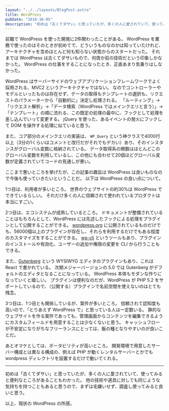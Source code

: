 ```yaml
---
layout: "../../layouts/BlogPost.astro"
title: WordPress
pubDate: "2018-10-05"
description: "初めは「古くてダサい」と思っていたが、多くの人に愛されていて、使ってみると便利なところがあることもわかった。他の技術や道具に対しても同じような気持ちを持つこともあると思うので、まずは毛嫌いせず、調査し使ってみると良いと思う。"
---
```


前職で WordPress を使った開発に2件関わったことがある。
WordPress を業務で使ったのはそのときが初めてで、どういうものなのかは知っていたけれど、アーキテクチャを含めほとんど何も知らない状態からのスタートだった。
それまでは WordPress は古くてダサいもので、何周か前の技術だという印象しかなかった。
WordPress の仕事をすることになったとき、正直あまり気乗りはしなかった。

WordPress はサーバーサイドのウェブアプリケーションフレームワークでよく採用される、MVC2 というアーキテクチャではない。
なのでコントローラーやモデルといったものは存在せず、データの取得もテンプレートの選択も、リクエストのパラメーターから「自動的に」決定し処理される。
「ルーティング」→「リクエスト解析」→「データ検索（WordPress ではメインクエリと言う）」→「テンプレート」の順に流れる、この既定の処理の最中に、フックとして処理を差し込んでいって変更する。
jQuery を使った、あるイベントの発火にフックして DOM を操作する処理に似ていると思う。

また、コア部分のメインクエリの実装は、 `WP_Query` という神クラスで4000行以上（3分の1くらいはコメントと改行だがそれでもデカい）あり、そのインスタンスがグローバル変数に格納されている。
データ取得系の関数はほとんどこのグローバル変数を利用しているし、この他にも合わせて20個ほどグローバル変数が定義されていてコードの見通しが悪い。

ここまで悪いところを挙げたが、この記事の趣旨は WordPress は良いものなので今後も使っていきたいということだ。
以下は WordPress の良い点について。

1つ目は、利用者が多いところ。
世界のウェブサイトの約30%は WordPress でできているらしい。
それだけ多くの人に信頼されて使われているプロダクトは本当にすごい。

2つ目は、エコシステムが成熟しているところ。
ドキュメントが整備されていることはもちろんとして、WordPress には先述したフックによる処理をプラグインとして公開することができる。
[wordpress.org](https://wordpress.org) に公開されているものだけでも、56000個以上のプラグインが存在し、それらを利用するだけでもある程度のカスタマイズをすることができる。
[wp-cli](https://wp-cli.org/) というツールもあり、プラグインのインストールや有効化、ユーザーの追加や権限の変更を CLI から行うこともできる。

また、[Gutenberg](https://github.com/WordPress/gutenberg) という WYSIWYG エディタのプラグインもあり、これは React で書かれている。
次期メジャーバージョンの 5.0 では Gutenberg がデフォルトのエディタとなることになっている。
WordPress 本体もモダンな作りになっていくと嬉しい。
プラグインは便利なのだが、WordPress が PHP 5.2 をサポートしているので、（公開する）プラグインで名前空間を使えないのはとても残念。

3つ目は、1つ目とも関係しているが、案件が多いところ。
信頼されて認知度も高いので、「とりあえず WordPress で」と思っている人は一定数いる。
静的なウェブサイトを作る案件であっても、管理画面からコンテンツを編集できるようにカスタムフィールドを用意することは少なくないと思う。
キャッシュフローが不安定になりがちなフリーランスにとっては、飯の種となりやすいのが良いことだ。

あとオマケとしては、ポータビリティが高いところ。
開発環境で用意したサーバー構成とは異なる構成の、例えば PHP が動くレンタルサーバーとかでも wordpress ディレクトリを設置するだけで動いてくれる。

---

初めは「古くてダサい」と思っていたが、多くの人に愛されていて、使ってみると便利なところがあることもわかった。
他の技術や道具に対しても同じような気持ちを持つこともあると思うので、まずは毛嫌いせず、調査し使ってみると良いと思う。

以上、現状の WordPress の所感。
